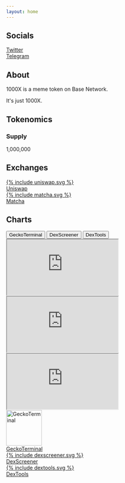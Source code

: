 ```yaml
---
layout: home
---
```


<section id="socials" class="section">
    <h2>Socials</h2>
    <div class="socials-grid">
        <a href="https://twitter.com/1000XonBase" target="_blank" class="social-button">
            <div class="social-icon">
                <i class="fa-brands fa-x-twitter"></i>
                <i class="fab fa-twitter"></i>
            </div>
            <span>Twitter</span>
        </a>
        <a href="https://t.me/X1000onBASE" target="_blank" class="social-button">
            <div class="social-icon">
                <i class="fab fa-telegram-plane"></i>
            </div>
            <span>Telegram</span>
        </a>
    </div>
</section>

<section id="about" class="section">
    <h2>About</h2>
    <div class="timeline">
        <div class="milestone">
            <p>1000X is a meme token on Base Network.</p>
        </div>
        <div class="milestone">
            <p>It's just 1000X.</p>
        </div>
    </div>
</section>

<section id="tokenomics" class="section">
    <h2>Tokenomics</h2>
    <div class="tokenomics-grid">
        <div class="stat-box">
            <h3>Supply</h3>
            <p class="supply-animation"><span class="supply-text">1,000,000</span></p>
        </div>
    </div>
</section>

<section id="exchanges" class="section">
    <h2>Exchanges</h2>
    <div class="exchange-grid">
        <a href="https://app.uniswap.org/swap?outputCurrency=0x397af86a35288f7a219febaab34f9b947d4d772d" target="_blank" class="exchange-button">
            <div class="exchange-icon">
                {% include uniswap.svg %}
            </div>
            <span>Uniswap</span>
        </a>
        <a href="https://matcha.xyz/tokens/base/0x397af86a35288f7a219febaab34f9b947d4d772d" target="_blank" class="exchange-button">
            <div class="exchange-icon">
                {% include matcha.svg %}
            </div>
            <span>Matcha</span>
        </a>
    </div>
</section>

<section id="charts" class="section">
    <h2>Charts</h2>
    <div class="chart-tabs">
        <button class="chart-tab active" data-chart="geckoterminal">GeckoTerminal</button>        
        <button class="chart-tab" data-chart="dexscreener">DexScreener</button>
        <button class="chart-tab" data-chart="dextools">DexTools</button>
    </div>
    <div class="chart-container">
        <iframe class="chart-frame active" id="geckoterminal" src="https://www.geckoterminal.com/base/pools/0x903b8cb16a36b7d9b81a18a564c2b470e889e5b2?embed=1&info=0&swaps=0"></iframe>
        <iframe class="chart-frame" id="dexscreener" src="https://dexscreener.com/base/0x903B8Cb16a36b7d9B81a18A564C2b470e889E5B2?embed=1&theme=dark&trades=0&info=0"></iframe>
        <iframe class="chart-frame" id="dextools" src="https://www.dextools.io/widget-chart/en/base/pe-light/0x903b8cb16a36b7d9b81a18a564c2b470e889e5b2?theme=dark&chartType=2&chartResolution=30&drawingToolbars=false"></iframe>
    </div>
    <div class="charts-grid">
        <a href="https://www.geckoterminal.com/base/pools/0x903b8cb16a36b7d9b81a18a564c2b470e889e5b2" target="_blank" class="exchange-button">
            <div class="exchange-icon">
                <img src="{{ '/assets/images/geckoterminal.png' | relative_url }}" alt="GeckoTerminal" width="96" height="96">
            </div>
            <span>GeckoTerminal</span>
        </a>
        <a href="https://dexscreener.com/base/0x903b8cb16a36b7d9b81a18a564c2b470e889e5b2" target="_blank" class="exchange-button">
            <div class="exchange-icon">
                {% include dexscreener.svg %}
            </div>
            <span>DexScreener</span>
        </a>
        <a href="https://www.dextools.io/app/en/base/pair-explorer/0x903b8cb16a36b7d9b81a18a564c2b470e889e5b2" target="_blank" class="exchange-button">
            <div class="exchange-icon">
                {% include dextools.svg %}
            </div>
            <span>DexTools</span>
        </a>
    </div>
</section>

